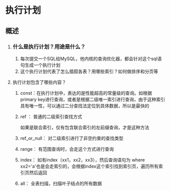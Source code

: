 # 执行计划

## 概述

1. ### 什么是执行计划？用途是什么？

   1. 每次提交一个SQL给MySQL，他内核的查询优化器，都会针对这个sql语句生成一个执行计划
   2. 这个执行计划代表了怎么插叙各表？用哪些索引？如何做排序和分页等

2. 执行计划包含了哪些内容？

   1. const：在执行计划中，表达的是性能超高的常量级的查询。如根据primary key进行查询，或者是根据二级唯一索引进行查询，由于这种索引具有唯一性，可以通过二分查找法定位到具体数据，所以是最快的

   2. ref ： 普通的二级索引查找方式

      如果是联合索引，仅有包含联合索引的左前缀查询，才是这种方法

   3. ref_or_null： 对二级索引进行了非空约束的查找类型

   4. range： 有范围查询时，会走这个方式进行查询

   5. index： 如有index（xx1，xx2，xx3），然后查询语句为 where xx2='a'也是会走索引的，会根据index这个索引找到索引页，遍历所有索引页然后返回

   6. all： 全表扫描，扫描叶子结点的所有数据

